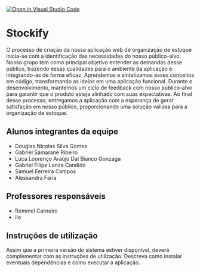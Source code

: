 [![Open in Visual Studio Code](https://classroom.github.com/assets/open-in-vscode-718a45dd9cf7e7f842a935f5ebbe5719a5e09af4491e668f4dbf3b35d5cca122.svg)](https://classroom.github.com/online_ide?assignment_repo_id=11833057&assignment_repo_type=AssignmentRepo)
# Stockify

O processo de criação da nossa aplicação web de organização de estoque inicia-se com a identificação das necessidades do nosso público-alvo. Nosso grupo tem como principal objetivo entender as demandas desse público, trazendo essas qualidades para o ambiente da aplicação e integrando-as de forma eficaz. Aprendemos e sintetizamos esses conceitos em código, transformando as ideias em uma aplicação funcional.
Durante o desenvolvimento, mantemos um ciclo de feedback com nosso público-alvo para garantir que o produto esteja alinhado com suas expectativas. Ao final desse processo, entregamos a aplicação com a esperança de gerar satisfação em nosso público, proporcionando uma solução valiosa para a organização de estoque.

## Alunos integrantes da equipe

* Douglas Nicolas Silva Gomes
* Gabriel Samarane Ribeiro
* Luca Lourenço Araújo Dal Bianco Gonzaga  
* Gabriel Filipe Lanza Candido
* Samuel Ferreira Campos
* Alessandra Faria

## Professores responsáveis

* Rommel Carneiro
* Ilo

## Instruções de utilização

Assim que a primeira versão do sistema estiver disponível, deverá complementar com as instruções de utilização. Descreva como instalar eventuais dependências e como executar a aplicação.
